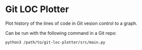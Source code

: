 Git LOC Plotter
===============
Plot history of the lines of code in Git vesion control to a graph.

Can be run with the following command in a Git repo:

    python3 /path/to/git-loc-plotter/src/main.py

